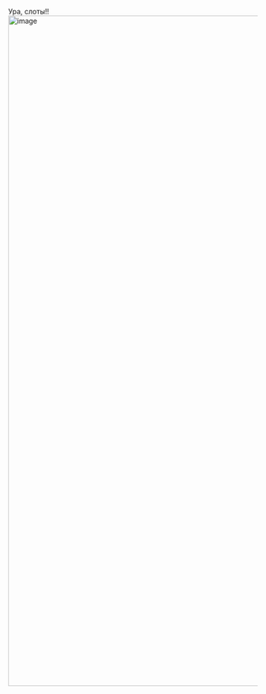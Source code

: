 Ура, слоты!!
<img width="1525" height="1351" alt="image" src="https://github.com/user-attachments/assets/005772c8-b462-440d-8e92-bac238ee0327" />
